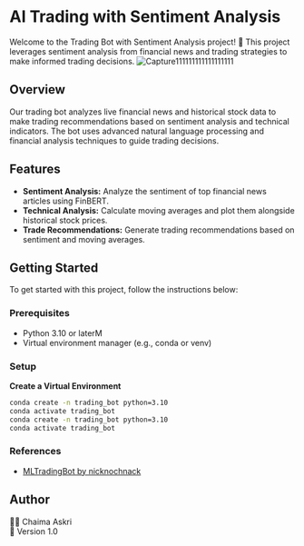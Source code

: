 # AI Trading with Sentiment Analysis

Welcome to the Trading Bot with Sentiment Analysis project! 🚀 This project leverages sentiment analysis from financial news and trading strategies to make informed trading decisions.
![Capture111111111111111111](https://github.com/user-attachments/assets/d11a3bfb-4235-413e-a727-f6d2044ee70d)
## Overview

Our trading bot analyzes live financial news and historical stock data to make trading recommendations based on sentiment analysis and technical indicators. The bot uses advanced natural language processing and financial analysis techniques to guide trading decisions.

## Features

- **Sentiment Analysis:** Analyze the sentiment of top financial news articles using FinBERT.
- **Technical Analysis:** Calculate moving averages and plot them alongside historical stock prices.
- **Trade Recommendations:** Generate trading recommendations based on sentiment and moving averages.

## Getting Started

To get started with this project, follow the instructions below:

### Prerequisites

- Python 3.10 or laterM
- Virtual environment manager (e.g., conda or venv)

### Setup
**Create a Virtual Environment**

```bash
conda create -n trading_bot python=3.10
conda activate trading_bot
conda create -n trading_bot python=3.10
conda activate trading_bot
```

### References

- [MLTradingBot by nicknochnack](https://github.com/nicknochnack/MLTradingBot)

## Author

👨‍💻 Chaima Askri  
📅 Version 1.0
